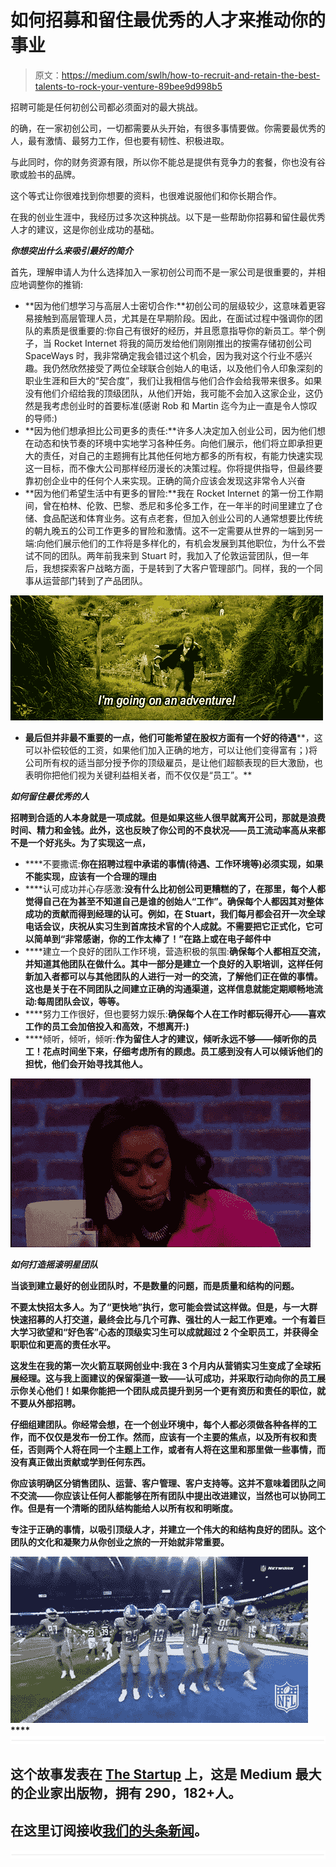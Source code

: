 # 如何招募和留住最优秀的人才来推动你的事业

> 原文：<https://medium.com/swlh/how-to-recruit-and-retain-the-best-talents-to-rock-your-venture-89bee9d998b5>

招聘可能是任何初创公司都必须面对的最大挑战。

的确，在一家初创公司，一切都需要从头开始，有很多事情要做。你需要最优秀的人，最有激情、最努力工作，但也要有韧性、积极进取。

与此同时，你的财务资源有限，所以你不能总是提供有竞争力的套餐，你也没有谷歌或脸书的品牌。

这个等式让你很难找到你想要的资料，也很难说服他们和你长期合作。

在我的创业生涯中，我经历过多次这种挑战。以下是一些帮助你招募和留住最优秀人才的建议，这是你创业成功的基础。

***你想突出什么来吸引最好的简介***

首先，理解申请人为什么选择加入一家初创公司而不是一家公司是很重要的，并相应地调整你的推销:

*   **因为他们想学习与高层人士密切合作:**初创公司的层级较少，这意味着更容易接触到高层管理人员，尤其是在早期阶段。因此，在面试过程中强调你的团队的素质是很重要的:你自己有很好的经历，并且愿意指导你的新员工。举个例子，当 Rocket Internet 将我的简历发给他们刚刚推出的按需存储初创公司 SpaceWays 时，我非常确定我会错过这个机会，因为我对这个行业不感兴趣。我仍然欣然接受了两位全球联合创始人的电话，以及他们令人印象深刻的职业生涯和巨大的“契合度”，我们让我相信与他们合作会给我带来很多。如果没有他们介绍给我的顶级团队，从他们开始，我可能不会加入这家企业，这仍然是我考虑创业时的首要标准(感谢 Rob 和 Martin 迄今为止一直是令人惊叹的导师:)
*   **因为他们想承担比公司更多的责任:**许多人决定加入创业公司，因为他们想在动态和快节奏的环境中实地学习各种任务。向他们展示，他们将立即承担更大的责任，对自己的主题拥有比其他任何地方都多的所有权，有能力快速实现这一目标，而不像大公司那样经历漫长的决策过程。你将提供指导，但最终要靠初创企业中的任何个人来实现。正确的简介应该会发现这非常令人兴奋
*   **因为他们希望生活中有更多的冒险:**我在 Rocket Internet 的第一份工作期间，曾在柏林、伦敦、巴黎、悉尼和多伦多工作，在一年半的时间里建立了仓储、食品配送和体育业务。这有点老套，但加入创业公司的人通常想要比传统的朝九晚五的公司工作更多的冒险和激情。这不一定需要从世界的一端到另一端:向他们展示他们的工作将是多样化的，有机会发展到其他职位，为什么不尝试不同的团队。两年前我来到 Stuart 时，我加入了伦敦运营团队，但一年后，我想探索客户战略方面，于是转到了大客户管理部门。同样，我的一个同事从运营部门转到了产品团队。

![](img/d13e9779819b4b3fcb1f67601fc2ff36.png)

*   **最后但并非最不重要的一点，他们可能希望在股权方面有一个好的待遇****，这可以补偿较低的工资，如果他们加入正确的地方，可以让他们变得富有；)将公司所有权的适当部分授予你的顶级雇员，是让他们超额表现的巨大激励，也表明你把他们视为关键利益相关者，而不仅仅是“员工”。**

*****如何留住最优秀的人*****

**招聘到合适的人本身就是一项成就。但是如果这些人很早就离开公司，那就是浪费时间、精力和金钱。此外，这也反映了你公司的不良状况——员工流动率高从来都不是一个好兆头。为了实现这一点，**

*   ****不要撒谎:**你在招聘过程中承诺的事情(待遇、工作环境等)必须实现，如果不能实现，应该有一个合理的理由**
*   ****认可成功并心存感激:**没有什么比初创公司更糟糕的了，在那里，每个人都觉得自己在为甚至不知道自己是谁的创始人“工作”。确保每个人都因其对整体成功的贡献而得到经理的认可。例如，在 Stuart，我们每月都会召开一次全球电话会议，庆祝从实习生到首席技术官的个人成就。不需要把它正式化，它可以简单到“非常感谢，你的工作太棒了！”在路上或在电子邮件中**
*   ****建立一个良好的团队工作环境，营造积极的氛围:**确保每个人都相互交流，并知道其他团队在做什么。其中一部分是建立一个良好的入职培训，这样任何新加入者都可以与其他团队的人进行一对一的交流，了解他们正在做的事情。这也是关于在不同团队之间建立正确的沟通渠道，这样信息就能定期顺畅地流动:每周团队会议，等等。**
*   ****努力工作很好，但也要努力娱乐:**确保每个人在工作时都玩得开心——喜欢工作的员工会加倍投入和高效，不想离开:)**
*   ****倾听，倾听，倾听:**作为留住人才的建议，倾听永远不够——倾听你的员工！花点时间坐下来，仔细考虑所有的顾虑。员工感到没有人可以倾诉他们的担忧，他们会开始寻找其他人。**

**![](img/ec9213b2f234432743915cd44405800f.png)**

*****如何打造摇滚明星团队*****

**当谈到建立最好的创业团队时，不是数量的问题，而是质量和结构的问题。**

**不要太快招太多人。为了“更快地”执行，您可能会尝试这样做。但是，与一大群快速招募的人打交道，最终会比与几个可靠、强壮的人一起工作更难。一个有着巨大学习欲望和“好色客”心态的顶级实习生可以成就超过 2 个全职员工，并获得全职职位和更高的责任水平。**

**这发生在我的第一次火箭互联网创业中:我在 3 个月内从营销实习生变成了全球拓展经理。这与我上面建议的保留渠道一致——认可成功，并采取行动向你的员工展示你关心他们！如果你能把一个团队成员提升到另一个更有资历和责任的职位，就不要从外部招聘。**

**仔细组建团队。你经常会想，在一个创业环境中，每个人都必须做各种各样的工作，而不仅仅是发布一份工作。然而，应该有一个主要的焦点，以及所有权和责任，否则两个人将在同一个主题上工作，或者有人将在这里和那里做一些事情，而没有真正做出贡献或学到任何东西。**

**你应该明确区分销售团队、运营、客户管理、客户支持等。这并不意味着团队之间不交流——你应该让任何人都能够在所有团队中提出改进建议，当然也可以协同工作。但是有一个清晰的团队结构能给人以所有权和明晰度。**

**专注于正确的事情，以吸引顶级人才，并建立一个伟大的和结构良好的团队。这个团队的文化和凝聚力从你创业之旅的一开始就非常重要。**

**![](img/1a23ae7a58195a0e3f7d5053bdf38f14.png)****![](img/731acf26f5d44fdc58d99a6388fe935d.png)**

## **这个故事发表在 [The Startup](https://medium.com/swlh) 上，这是 Medium 最大的企业家出版物，拥有 290，182+人。**

## **在这里订阅接收[我们的头条新闻](http://growthsupply.com/the-startup-newsletter/)。**

**![](img/731acf26f5d44fdc58d99a6388fe935d.png)**